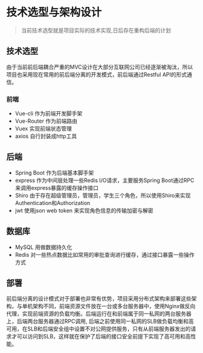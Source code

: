 # 技术选型与架构设计

> 当前技术选型就是项目实际的技术实现,日后存在重构后端的计划

## 技术选型
由于当前前后端耦合严重的MVC设计在大部分互联网公司已经逐渐被淘汰，所以项目也采用现在常用的前后端分离的开发模式，前后端通过Restful API的形式通信。

### 前端
- Vue-cli 作为前端开发脚手架
- Vue-Router 作为前端路由
- Vuex 实现前端状态管理
- axios 自行封装成http工具

## 后端
- Spring Boot 作为后端基本脚手架
- express 作为中间层处理一些Redis I/O请求，主要服务Spring Boot通过RPC来调用express暴露的缓存操作接口
- Shiro 由于存在超级管理员，管理员，学生三个角色，所以使用Shiro来实现Authentication和Authorization
- jwt 使用json web token 来实现角色信息的传输加密与解密

## 数据库
- MySQL 用做数据持久化
- Redis 对一些热点数据比如常用的审批查询进行缓存，通过接口暴露一些操作方式

## 部署
前后端分离的设计模式对于部署也非常有优势，项目采用分布式架构来部署这些架构，与单机架构不同，前端资源文件放在一台或多台服务器中，使用Nginx做反向代理，实现前端资源的负载均衡。后端运行在和前端属于同一私网的两台服务器上，后端两台服务器通过RPC调用, 后端之前使用同一私网的SLB做负载均衡和高可用，在SLB和后端安全组中设置不对公网提供服务，只有从前端服务器发出的请求才可以访问到SLB，这样就在保护了后端的接口安全前提下实现了高可用和高性能。
